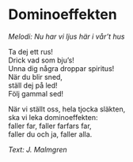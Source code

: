 # Dominoeffekten

_Melodi: Nu har vi ljus här i vår’t hus_

Ta dej ett rus!  
Drick vad som bju’s!  
Unna dig några droppar spiritus!  
När du blir sned,  
ställ dej på led!  
Följ gammal sed!

När vi ställt oss, hela tjocka släkten,  
ska vi leka dominoeffekten:  
faller far, faller farfars far,  
faller du och ja, faller alla.

_Text: J. Malmgren_
